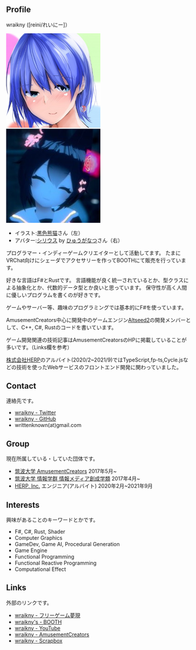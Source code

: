 ## Profile

wraikny ([reini/れいにー]）

<img src="/images/wraikny/wraikny_illustration.jpg" width="256px">
<img src="/images/wraikny/wraikny_vrcphoto_trim.jpg" width="256px">

- イラスト:[黒色熊猫](https://twitter.com/higumasyake)さん（左）
- アバター:[シリウス](https://booth.pm/ja/items/1723127) by [ひゅうがなつ](https://twitter.com/hyuuuuganatu)さん（右）

プログラマー・インディーゲームクリエイターとして活動してます。
たまにVRChat向けにシェーダでアクセサリーを作ってBOOTHにて販売を行っています。

好きな言語はF#とRustです。
言語機能が良く統一されているとか、型クラスによる抽象化とか、代数的データ型とか良いと思っています。
保守性が高く人間に優しいプログラムを書くのが好きです。

ゲームやサーバー等、趣味のプログラミングでは基本的にF#を使っています。

AmusementCreators中心に開発中のゲームエンジン[Altseed2](https://github.com/altseed/altseed2)の開発メンバーとして、C++, C#, Rustのコードを書いています。

ゲーム開発関連の技術記事はAmusementCreatorsのHPに掲載していることが多いです。（Links欄を参考）

[株式会社HERP](https://herp.co.jp/)のアルバイト(2020/2~2021/9)ではTypeScript,fp-ts,Cycle.jsなどの技術を使ったWebサービスのフロントエンド開発に関わっていました。

## Contact

連絡先です。

- [wraikny - Twitter](https://twitter.com/wraikny)
- [wraikny - GitHub](https://github.com/wraikny)
- writtenknown(at)gmail.com

## Group

現在所属している・していた団体です。

- [筑波大学 AmusementCreators](https://www.amusement-creators.info) 2017年5月~
- [筑波大学 情報学群 情報メディア創成学類](https://www.mast.tsukuba.ac.jp) 2017年4月~
- [HERP, Inc.](https://herp.co.jp/) エンジニア(アルバイト) 2020年2月~2021年9月

## Interests

興味があることのキーワードとかです。

- F#, C#, Rust, Shader
- Computer Graphics
- GameDev, Game AI, Procedural Generation
- Game Engine
- Functional Programming
- Functional Reactive Programming
- Computational Effect

## Links

外部のリンクです。

- [wraikny - フリーゲーム夢現](https://freegame-mugen.jp/cms/mt-cp.fcgi?__mode=view&blog_id=1&id=4393)
- [wraikny's - BOOTH](https://wraikny.booth.pm)
- [wraikny - YouTube](https://www.youtube.com/channel/UCZ9gPqMn0Vtd0NTIAQtrt2Q)
- [wraikny - AmusementCreators](https://www.amusement-creators.info/authors/wraikny/)
- [wraikny - Scrapbox](https://scrapbox.io/wraikny/)
